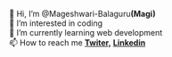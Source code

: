 <ul type=none>
  
  <li> 👋 Hi, I’m @Mageshwari-Balaguru<strong>(Magi)</strong></li>
  <li> 👀 I’m interested in coding</li>
  <li>🌱 I’m currently learning web development</li>
  <li> 📫 How to reach me <a href="https://twitter.com/__Magi___" target="_blank"> <b>Twiter,</b></a> <a href="https://www.linkedin.com/in/mageshwari-balaguru-9b38a1155/" target="_blank" ><b>Linkedin</b></a></li>
  </ul>
  
  

<!---
Mageshwari-Balaguru/Mageshwari-Balaguru is a ✨ special ✨ repository because its `README.md` (this file) appears on your GitHub profile.
You can click the Preview link to take a look at your changes.
--->


